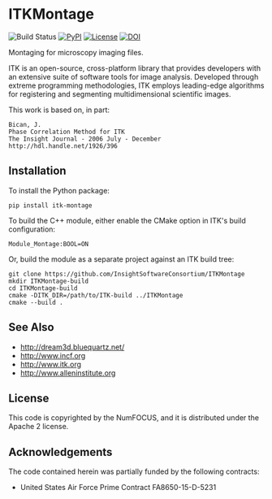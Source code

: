 ITKMontage
==========

![Build Status](https://github.com/InsightSoftwareConsortium/ITKMontage/workflows/Build,%20test,%20package/badge.svg)
[![PyPI](https://img.shields.io/pypi/v/itk-montage.svg)](https://pypi.python.org/pypi/itk-montage)
[![License](https://img.shields.io/badge/License-Apache%202.0-blue.svg)](https://github.com/InsightSoftwareConsortium/ITKMontage/blob/master/LICENSE)
[![DOI](https://zenodo.org/badge/114385071.svg)](https://zenodo.org/badge/latestdoi/114385071)

Montaging for microscopy imaging files.

ITK is an open-source, cross-platform library that provides developers
with an extensive suite of software tools for image analysis. Developed
through extreme programming methodologies, ITK employs leading-edge
algorithms for registering and segmenting multidimensional scientific
images.

This work is based on, in part:

    Bican, J.
    Phase Correlation Method for ITK
    The Insight Journal - 2006 July - December
    http://hdl.handle.net/1926/396

Installation
------------

To install the Python package:

    pip install itk-montage

To build the C++ module, either enable the CMake option in ITK's build
configuration:

    Module_Montage:BOOL=ON

Or, build the module as a separate project against an ITK build tree:

    git clone https://github.com/InsightSoftwareConsortium/ITKMontage
    mkdir ITKMontage-build
    cd ITKMontage-build
    cmake -DITK_DIR=/path/to/ITK-build ../ITKMontage
    cmake --build .

See Also
--------

-   <http://dream3d.bluequartz.net/>
-   <http://www.incf.org>
-   <http://www.itk.org>
-   <http://www.alleninstitute.org>

License
-------

This code is copyrighted by the NumFOCUS, and it is
distributed under the Apache 2 license.

Acknowledgements
----------------

The code contained herein was partially funded by the
following contracts:

-   United States Air Force Prime Contract FA8650-15-D-5231
